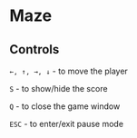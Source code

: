 # Maze

## Controls
`←, ↑, →, ↓` - to move the player

`S` - to show/hide the score

`Q` - to close the game window

`ESC` - to enter/exit pause mode